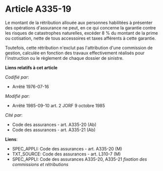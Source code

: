 # Article A335-19

Le montant de la rétribution allouée aux personnes habilitées à présenter des opérations d'assurance ne peut, en ce qui
concerne la garantie contre les risques de catastrophes naturelles, excéder 8 % du montant de la prime ou cotisation, nette
de tous accessoires et taxes afférents à cette garantie.

Toutefois, cette rétribution n'exclut pas l'attribution d'une commission de gestion, calculée en fonction des travaux
effectivement réalisés pour l'instruction ou le règlement de chaque dossier de sinistre.

**Liens relatifs à cet article**

_Codifié par_:

  - Arrêté 1976-07-16

_Modifié par_:

  - Arrêté 1985-09-10 art. 2 JORF 9 octobre 1985

_Cité par_:

  - Code des assurances - art. A335-20 (Ab)
  - Code des assurances - art. A335-21 (Ab)

**Liens**:

  - SPEC_APPLI: Code des assurances - art. A335-20 (M)
  - TXT_SOURCE: Code des assurances - art. L310-7 (M)
  - SPEC_APPLI: Code des assurances A335-20, A335-21 *fixation des commissions et rétributions*
